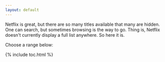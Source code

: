 ```yaml
---
layout: default
---
```


Netflix is great, but there are so many titles available that many are hidden.
One can search, but sometimes browsing is the way to go.
Thing is, Netflix doesn't currently display a full list anywhere.
So here it is.

Choose a range below:

{% include toc.html %}
